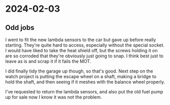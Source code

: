 # 2024-02-03

## Odd jobs

I went to fit the new lambda sensors to the car but gave up before really starting. They're quite hard to access,
especially without the special socket. I would have liked to take the heat shield off, but the screws holding it on
are so corroded that they're obviously just going to snap. I think best just to leave as is and scrap it if it
fails the MOT.

I did finally tidy the garage up though, so that's good. Next step on the watch project is putting the escape wheel
on a shaft, making a bridge to hold the shaft, and then seeing if it meshes with the balance wheel properly.

I've requested to return the lambda sensors, and also put the old fuel pump up for sale now I know it was not the problem.
